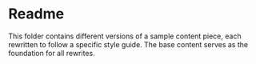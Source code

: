 # Readme

This folder contains different versions of a sample content piece, each rewritten to follow a specific style guide. The base content serves as the foundation for all rewrites.
